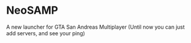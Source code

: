 # NeoSAMP
A new launcher for GTA San Andreas Multiplayer (Until now you can just add servers, and see your ping)
